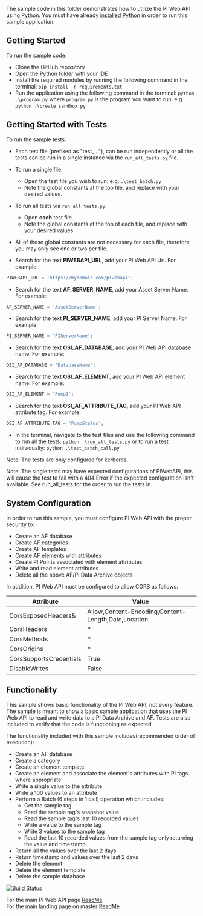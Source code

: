 The sample code in this folder demonstrates how to utilize the PI Web API using Python. You must have already [installed Python](https://www.python.org/downloads/release/python-373/) in order to run this sample application.  

Getting Started
------------

To run the sample code:
- Clone the GitHub repository
- Open the Python folder with your IDE
- Install the required modules by running the following command in the terminal:  ```pip install -r requirements.txt```
- Run the application using the following command in the terminal:  ```python .\program.py``` where ```program.py``` is the program you want to run.  e.g ```python .\create_sandbox.py```

Getting Started with Tests
------------

To run the sample tests:
- Each test file (prefixed as "test_..."), can be run independently or all the tests can be run in a single instance via the ```run_all_tests.py``` file.
- To run a single file:
  - Open the test file you wish to run: e.g. ```.\test_batch.py```
  - Note the global constants at the top file, and replace with your desired values.
- To run all tests via ```run_all_tests.py```:
  - Open __each__ test file.
  - Note the global constants at the top of each file, and replace with your desired values.
  
- All of these global constants are not necessary for each file, therefore you may only see one or two per file.
- Search for the text __PIWEBAPI_URL__, add your PI Web API Url.  For example:  

```python
PIWEBAPI_URL = 'https://mydomain.com/piwebapi';
```

- Search for the text __AF_SERVER_NAME__, add your Asset Server Name.  For example:  

```python
AF_SERVER_NAME = 'AssetServerName';
```

- Search for the text __PI_SERVER_NAME__, add your PI Server Name.  For example:  

```python
PI_SERVER_NAME = 'PIServerName';
```

- Search for the text __OSI_AF_DATABASE__, add your PI Web API database name.  For example:  

```python
OSI_AF_DATABASE = 'DatabaseName';
```

- Search for the text __OSI_AF_ELEMENT__, add your PI Web API element name.  For example:  

```python
OSI_AF_ELEMENT = 'Pump1';
```

- Search for the text __OSI_AF_ATTRIBUTE_TAG__, add your PI Web API attribute tag.  For example:  

```python
OSI_AF_ATTRIBUTE_TAG = 'PumpStatus';
```


- In the terminal, navigate to the test files and use the following command to run all the tests:   ```python .\run_all_tests.py```  or to run a test individually: ```python .\test_batch_call.py```

Note:  The tests are only configured for kerberos.

Note:  The single tests may have expected configurations of PIWebAPI, this will cause the test to fail with a 404 Error if the expected configuration isn't available.  See run_all_tests for the order to run the tests in. 


System Configuration
----------------------------

In order to run this sample, you must configure PI Web API with the proper security to:
- Create an AF database
- Create AF categories
- Create AF templates
- Create AF elements with attributes
- Create PI Points associated with element attributes
- Write and read element attributes
- Delete all the above AF/PI Data Archive objects  

In addition, PI Web API must be configured to allow CORS as follows:  

|Attribute|Value 
------|------------
CorsExposedHeaders&|Allow,Content-Encoding,Content-Length,Date,Location  
CorsHeaders|*  
CorsMethods|*  
CorsOrigins|*  
CorsSupportsCredentials|True  
DisableWrites|False

Functionality
------------

This sample shows basic functionality of the PI Web API, not every feature. The sample is meant to show a basic sample application that uses the PI Web API to read and write data to a PI Data Archive and AF. Tests are also included to verify that the code is functioning as expected.

The functionality included with this sample includes(recommended order of execution):
- Create an AF database
- Create a category
- Create an element template
- Create an element and associate the element's attributes with PI tags where appropriate
- Write a single value to the attribute
- Write a 100 values to an attribute
- Perform a Batch (6 steps in 1 call) operation which includes:  
  - Get the sample tag  
  - Read the sample tag's snapshot value  
  - Read the sample tag's last 10 recorded values  
  - Write a value to the sample tag  
  - Write 3 values to the sample tag  
  - Read the last 10 recorded values from the sample tag only returning the value and timestamp
- Return all the values over the last 2 days
- Return timestamp and values over the last 2 days  
- Delete the element
- Delete the element template
- Delete the sample database

[![Build Status](https://osisoft.visualstudio.com/NOC/_apis/build/status/PI%20Web%20API%20(Python)?branchName=dev)](https://osisoft.visualstudio.com/NOC/_build/latest?definitionId=4625&branchName=dev)

For the main PI Web API page [ReadMe](../)  
For the main landing page on master [ReadMe](https://github.com/osisoft/OSI-Samples)